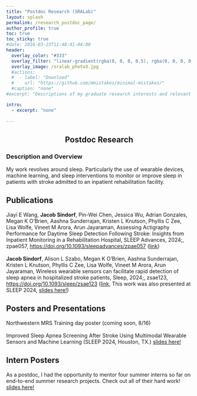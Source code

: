 ```yaml
---
title: "Postdoc Research (SRALab)"
layout: splash
permalink: /research_postdoc_page/
author_profile: true
toc: true
toc_sticky: true
#date: 2016-03-23T11:48:41-04:00
header:
  overlay_color: "#333"
  overlay_filter: "linear-gradient(rgba(0, 0, 0, 0.5), rgba(0, 0, 0, 0.5))"
  overlay_image: /sralab_photo3.jpg
  #actions:
  #  - label: "Download"
  #    url: "https://github.com/mmistakes/minimal-mistakes/"
  #caption: "none"
#excerpt: "Descriptions of my graduate research interests and relevant material."

intro: 
  - excerpt: "none"   
   
---
```


## <center> Postdoc Research</center>
### Description and Overview
My work revolves around sleep. Particularly the use of wearable devices, machine learning, and sleep interventions to monitor or improve sleep in patients with stroke admitted to an inpatient rehabilitation facility. 

## Publications
Jiayi E Wang, **Jacob Sindorf**, Pin-Wei Chen, Jessica Wu, Adrian Gonzales, Megan K O’Brien, Aashna Sunderrajan, Kristen L Knutson, Phyllis C Zee, Lisa Wolfe, Vineet M Arora, Arun Jayaraman, Assessing Actigraphy Performance for Daytime Sleep Detection Following Stroke: Insights from Inpatient Monitoring in a Rehabilitation Hospital, SLEEP Advances, 2024;, zpae057, https://doi.org/10.1093/sleepadvances/zpae057 ([link](https://academic.oup.com/sleepadvances/advance-article/doi/10.1093/sleepadvances/zpae057/7724927?utm_source=authortollfreelink&utm_campaign=sleepadvances&utm_medium=email&guestAccessKey=68964fc8-9d0a-4032-bafa-869885022a43))
<br><br>
**Jacob Sindorf**, Alison L Szabo, Megan K O’Brien, Aashna Sunderrajan, Kristen L Knutson, Phyllis C Zee, Lisa Wolfe, Vineet M Arora, Arun Jayaraman, Wireless wearable sensors can facilitate rapid detection of sleep apnea in hospitalized stroke patients, Sleep, 2024;, zsae123, https://doi.org/10.1093/sleep/zsae123 ([link](https://academic.oup.com/sleep/advance-article/doi/10.1093/sleep/zsae123/7685383?utm_source=authortollfreelink&utm_campaign=sleep&utm_medium=email&guestAccessKey=dae0e0b4-456f-499c-a7a3-670452f78aa9), This work was also presented at SLEEP 2024, [slides here!](/sleepprez_24/))

## Posters and Presentations
Northwestern MRS Training day poster (coming soon, 8/16)
<br><br>
Improved Sleep Apnea Screening After Stroke Using Multimodal Wearable Sensors and Machine Learning (SLEEP 2024, Houston, TX.) [slides here!](/sleepprez_24/)

## Intern Posters
As a postdoc, I had the opportunity to mentor four summer interns so far on end-to-end summer research projects. Check out all of their hard work! [slides here!](/sralab_intern_posters/)
